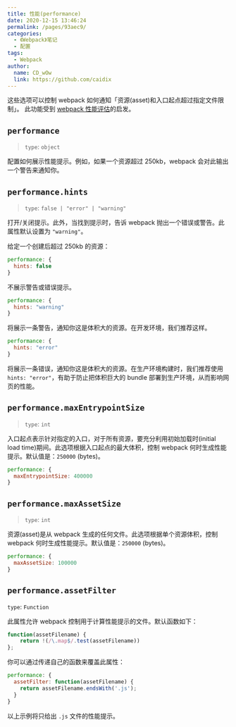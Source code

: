 ```yaml
---
title: 性能(performance)
date: 2020-12-15 13:46:24
permalink: /pages/93aec9/
categories:
  - 《Webpack》笔记
  - 配置
tags: 
  - Webpack 
author: 
  name: CD_wOw
  link: https://github.com/caidix
---
```


这些选项可以控制 webpack 如何通知「资源(asset)和入口起点超过指定文件限制」。 此功能受到 [webpack 性能评估](https://github.com/webpack/webpack/issues/3216)的启发。

## `performance`

> `type`: `object`

配置如何展示性能提示。例如，如果一个资源超过 250kb，webpack 会对此输出一个警告来通知你。

## `performance.hints`

> `type`: `false | "error" | "warning"`

打开/关闭提示。此外，当找到提示时，告诉 webpack 抛出一个错误或警告。此属性默认设置为 `"warning"`。

给定一个创建后超过 250kb 的资源：

```js
performance: {
  hints: false
}
```

不展示警告或错误提示。

```js
performance: {
  hints: "warning"
}
```

将展示一条警告，通知你这是体积大的资源。在开发环境，我们推荐这样。

```js
performance: {
  hints: "error"
}
```

将展示一条错误，通知你这是体积大的资源。在生产环境构建时，我们推荐使用 `hints: "error"`，有助于防止把体积巨大的 bundle 部署到生产环境，从而影响网页的性能。

## `performance.maxEntrypointSize`

> `type`: `int`

入口起点表示针对指定的入口，对于所有资源，要充分利用初始加载时(initial load time)期间。此选项根据入口起点的最大体积，控制 webpack 何时生成性能提示。默认值是：`250000` (bytes)。

```js
performance: {
  maxEntrypointSize: 400000
}
```

## `performance.maxAssetSize`

> `type`: `int`

资源(asset)是从 webpack 生成的任何文件。此选项根据单个资源体积，控制 webpack 何时生成性能提示。默认值是：`250000` (bytes)。

```js
performance: {
  maxAssetSize: 100000
}
```

## `performance.assetFilter`

`type`: `Function`

此属性允许 webpack 控制用于计算性能提示的文件。默认函数如下：

```js
function(assetFilename) {
    return !(/\.map$/.test(assetFilename))
};
```

你可以通过传递自己的函数来覆盖此属性：

```js
performance: {
  assetFilter: function(assetFilename) {
    return assetFilename.endsWith('.js');
  }
}
```

以上示例将只给出 `.js` 文件的性能提示。